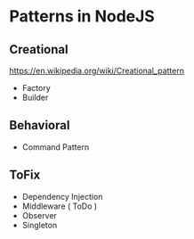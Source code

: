 # Patterns in NodeJS

## Creational
https://en.wikipedia.org/wiki/Creational_pattern

- Factory
- Builder

## Behavioral

- Command Pattern

## ToFix

- Dependency Injection
- Middleware ( ToDo )
- Observer
- Singleton
